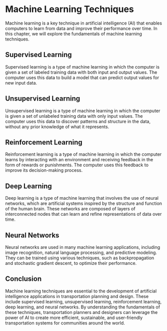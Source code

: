 Machine Learning Techniques
==============================================================================================

Machine learning is a key technique in artificial intelligence (AI) that enables computers to learn from data and improve their performance over time. In this chapter, we will explore the fundamentals of machine learning techniques.

Supervised Learning
-------------------

Supervised learning is a type of machine learning in which the computer is given a set of labeled training data with both input and output values. The computer uses this data to build a model that can predict output values for new input data.

Unsupervised Learning
---------------------

Unsupervised learning is a type of machine learning in which the computer is given a set of unlabeled training data with only input values. The computer uses this data to discover patterns and structure in the data, without any prior knowledge of what it represents.

Reinforcement Learning
----------------------

Reinforcement learning is a type of machine learning in which the computer learns by interacting with an environment and receiving feedback in the form of rewards or punishments. The computer uses this feedback to improve its decision-making process.

Deep Learning
-------------

Deep learning is a type of machine learning that involves the use of neural networks, which are artificial systems inspired by the structure and function of the human brain. These networks are composed of layers of interconnected nodes that can learn and refine representations of data over time.

Neural Networks
---------------

Neural networks are used in many machine learning applications, including image recognition, natural language processing, and predictive modeling. They can be trained using various techniques, such as backpropagation and stochastic gradient descent, to optimize their performance.

Conclusion
----------

Machine learning techniques are essential to the development of artificial intelligence applications in transportation planning and design. These include supervised learning, unsupervised learning, reinforcement learning, deep learning, and neural networks. By understanding the fundamentals of these techniques, transportation planners and designers can leverage the power of AI to create more efficient, sustainable, and user-friendly transportation systems for communities around the world.
